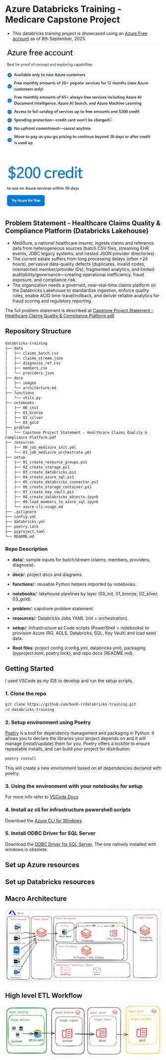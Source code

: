# Azure Databricks Training - Medicare Capstone Project

- This databricks training project is showcased using an [Azure Free account](https://azure.microsoft.com/en-us/pricing/purchase-options/azure-account) as of 8th September, 2025.

![azure-free-account](docs/images/azure-free-account.png)

## Problem Statement - Healthcare Claims Quality & Compliance Platform (Databricks Lakehouse)

- MediSure, a national healthcare insurer, ingests claims and reference data from heterogeneous sources (batch CSV files, streaming EHR events, JDBC legacy systems, and nested JSON provider directories).
- The current estate suffers from long processing delays (often >24 hours), pervasive data-quality defects (duplicates, invalid codes, mismatched member/provider IDs), fragmented analytics, and limited auditability/governance—creating operational inefficiency, fraud exposure, and compliance risk.
- The organization needs a governed, near-real-time claims platform on the Databricks Lakehouse to standardize ingestion, enforce quality rules, enable ACID time-travel/rollback, and deliver reliable analytics for fraud scoring and regulatory reporting.

The full problem statement is described at [Capstone Project Statement - Healthcare Claims Quality & Compliance Platform.pdf](<problem/Capstone Project Statement - Healthcare Claims Quality & Compliance Platform.pdf>).

## Repository Structure

```text
databricks-training
├── data
│   ├── claims_batch.csv
│   ├── claims_stream.json
│   ├── diagnosis_ref.csv
│   ├── members.csv
│   └── providers.json
├── docs
│   ├── images
│   └── architecture.md
├── functions
│   └── utils.py
├── notebooks
│   ├── 00_init
│   ├── 01_bronze
│   ├── 02_silver
│   └── 03_gold
├── problem
│   └── Capstone Project Statement - Healthcare Claims Quality & Compliance Platform.pdf
├── resources
│   ├── 00_job_medisure_init.yml
│   └── 01_job_medisure_orchestrate.yml
├── setup
│   ├── 01_create_resource_groups.ps1
│   ├── 02_create_storage.ps1
│   ├── 03_create_databricks.ps1
│   ├── 04_create_azure_sql.ps1
│   ├── 05_create_databricks_connector.ps1
│   ├── 06_create_storage_container.ps1
│   ├── 07_create_key_vault.ps1
│   ├── 08_create_databricks_objects.ipynb
│   ├── 09_load_members_to_azure_sql.ipynb
│   └── azure-cli-usage.md
├── .gitignore
├── config.yml
├── databricks.yml
├── poetry.lock
├── pyproject.toml
└── README.md
```

### Repo Description

- **data**/: sample inputs for batch/stream (claims, members, providers, diagnosis).

- **docs**/: project docs and diagrams.

- **functions**/: reusable Python helpers imported by notebooks.

- **notebooks**/: lakehouse pipelines by layer (00_init, 01_bronze, 02_silver, 03_gold).

- **problem**/: capstone problem statement.

- **resources**/: Databricks Jobs YAML (init + orchestration).

- **setup**/: Infrastructure as Code scripts (PowerShell + notebooks) to provision Azure (RG, ADLS, Databricks, SQL, Key Vault) and load seed data.

- **Root files**: project config (config.yml, databricks.yml), packaging (pyproject.toml, poetry.lock), and repo docs (README.md).

## Getting Started

I used VSCode as my IDE to develop and run the setup scripts.

### 1. Clone the repo

```bash
git clone https://github.com/bank-r/databricks-training.git
cd databricks-training
```

### 2. Setup environment using Poetry

[Poetry](https://python-poetry.org/docs/) is a tool for dependency management and packaging in Python. It allows you to declare the libraries your project depends on and it will manage (install/update) them for you. Poetry offers a lockfile to ensure repeatable installs, and can build your project for distribution.

```bash
poetry install
```

This will create a new environment based on all dependencies declared with poetry.

### 3. Using the environment with your notebooks for setup

For more info refer to [VSCode Docs](https://code.visualstudio.com/docs/datascience/jupyter-kernel-management#_python-environments)

### 4. Install az cli for infrastructure powershell scripts

Download the [Azure CLI for Windows](https://learn.microsoft.com/en-us/cli/azure/install-azure-cli-windows?view=azure-cli-latest&pivots=zip)

### 5. Install ODBC Driver for SQL Server

Download the [ODBC Driver for SQL Server](https://learn.microsoft.com/en-us/sql/connect/odbc/download-odbc-driver-for-sql-server?view=sql-server-ver17). The one natively installed with windows is obsolete.

## Set up Azure resources

## Set up Databricks resources

## Macro Architecture

![macro architecture](docs/images/macro-architecture.excalidraw.png)

## High level ETL Workflow

![high level etl workflow](docs/images/high-level-etl-workflow.excalidraw.png)
